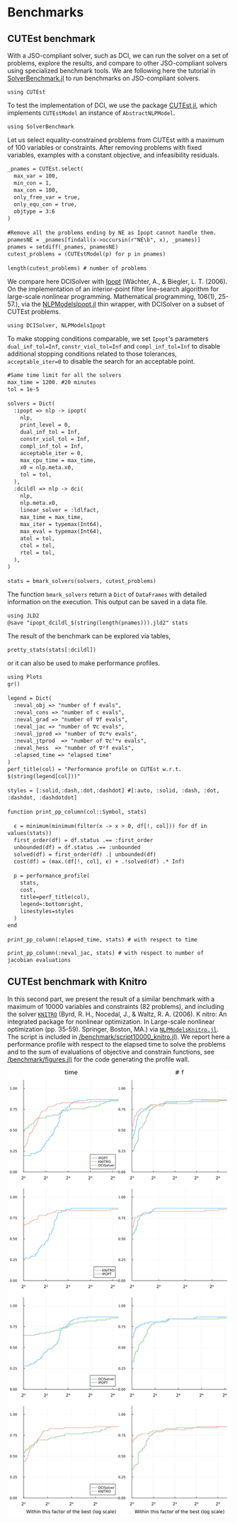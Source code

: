 # Benchmarks

## CUTEst benchmark

With a JSO-compliant solver, such as DCI, we can run the solver on a set of problems, explore the results, and compare to other JSO-compliant solvers using specialized benchmark tools. 
We are following here the tutorial in [SolverBenchmark.jl](https://jso.dev/SolverBenchmark.jl/v0.3/tutorial/) to run benchmarks on JSO-compliant solvers.
``` @example ex1
using CUTEst
```

To test the implementation of DCI, we use the package [CUTEst.jl](https://github.com/JuliaSmoothOptimizers/CUTEst.jl), which implements `CUTEstModel` an instance of `AbstractNLPModel`. 

``` @example ex1
using SolverBenchmark
```

Let us select equality-constrained problems from CUTEst with a maximum of 100 variables or constraints. After removing problems with fixed variables, examples with a constant objective, and infeasibility residuals.

``` @example ex1
_pnames = CUTEst.select(
  max_var = 100, 
  min_con = 1, 
  max_con = 100, 
  only_free_var = true, 
  only_equ_con = true, 
  objtype = 3:6
)

#Remove all the problems ending by NE as Ipopt cannot handle them.
pnamesNE = _pnames[findall(x->occursin(r"NE\b", x), _pnames)]
pnames = setdiff(_pnames, pnamesNE)
cutest_problems = (CUTEstModel(p) for p in pnames)

length(cutest_problems) # number of problems
```

We compare here DCISolver with [Ipopt](https://link.springer.com/article/10.1007/s10107-004-0559-y) (Wächter, A., & Biegler, L. T. (2006). On the implementation of an interior-point filter line-search algorithm for large-scale nonlinear programming. Mathematical programming, 106(1), 25-57.), via the [NLPModelsIpopt.jl](https://github.com/JuliaSmoothOptimizers/NLPModelsIpopt.jl) thin wrapper, with DCISolver on a subset of CUTEst problems.

``` @example ex1
using DCISolver, NLPModelsIpopt
```
 To make stopping conditions comparable, we set `Ipopt`'s parameters `dual_inf_tol=Inf`, `constr_viol_tol=Inf` and `compl_inf_tol=Inf` to disable additional stopping conditions related to those tolerances, `acceptable_iter=0` to disable the search for an acceptable point.

``` @example ex1
#Same time limit for all the solvers
max_time = 1200. #20 minutes
tol = 1e-5

solvers = Dict(
  :ipopt => nlp -> ipopt(
    nlp,
    print_level = 0,
    dual_inf_tol = Inf,
    constr_viol_tol = Inf,
    compl_inf_tol = Inf,
    acceptable_iter = 0,
    max_cpu_time = max_time,
    x0 = nlp.meta.x0,
    tol = tol,
  ),
  :dcildl => nlp -> dci(
    nlp,
    nlp.meta.x0,
    linear_solver = :ldlfact,
    max_time = max_time,
    max_iter = typemax(Int64),
    max_eval = typemax(Int64),
    atol = tol,
    ctol = tol,
    rtol = tol,
  ),
)

stats = bmark_solvers(solvers, cutest_problems)
```
The function `bmark_solvers` return a `Dict` of `DataFrames` with detailed information on the execution. This output can be saved in a data file.
``` @example ex1
using JLD2
@save "ipopt_dcildl_$(string(length(pnames))).jld2" stats
```
The result of the benchmark can be explored via tables,
``` @example ex1
pretty_stats(stats[:dcildl])
```
or it can also be used to make performance profiles.
``` @example ex1
using Plots
gr()

legend = Dict(
  :neval_obj => "number of f evals", 
  :neval_cons => "number of c evals", 
  :neval_grad => "number of ∇f evals", 
  :neval_jac => "number of ∇c evals", 
  :neval_jprod => "number of ∇c*v evals", 
  :neval_jtprod  => "number of ∇cᵀ*v evals", 
  :neval_hess  => "number of ∇²f evals", 
  :elapsed_time => "elapsed time"
)
perf_title(col) = "Performance profile on CUTEst w.r.t. $(string(legend[col]))"

styles = [:solid,:dash,:dot,:dashdot] #[:auto, :solid, :dash, :dot, :dashdot, :dashdotdot]

function print_pp_column(col::Symbol, stats)
  
  ϵ = minimum(minimum(filter(x -> x > 0, df[!, col])) for df in values(stats))
  first_order(df) = df.status .== :first_order
  unbounded(df) = df.status .== :unbounded
  solved(df) = first_order(df) .| unbounded(df)
  cost(df) = (max.(df[!, col], ϵ) + .!solved(df) .* Inf)

  p = performance_profile(
    stats, 
    cost, 
    title=perf_title(col), 
    legend=:bottomright, 
    linestyles=styles
  )
end

print_pp_column(:elapsed_time, stats) # with respect to time
```

``` @example ex1
print_pp_column(:neval_jac, stats) # with respect to number of jacobian evaluations
```

## CUTEst benchmark with Knitro

In this second part, we present the result of a similar benchmark with a maximum of 10000 variables and constraints (82 problems), and including the solver [`KNITRO`](https://link.springer.com/chapter/10.1007/0-387-30065-1_4) (Byrd, R. H., Nocedal, J., & Waltz, R. A. (2006). K nitro: An integrated package for nonlinear optimization. In Large-scale nonlinear optimization (pp. 35-59). Springer, Boston, MA.) via [`NLPModelsKnitro.jl`](https://github.com/JuliaSmoothOptimizers/NLPModelsKnitro.jl). The script is included in [/benchmark/script10000_knitro.jl)](https://github.com/JuliaSmoothOptimizers/DCISolver.jl/blob/main/benchmark/script10000_knitro.jl). We report here a performance profile with respect
to the elapsed time to solve the problems and to the sum of evaluations of objective and constrain functions, see [/benchmark/figures.jl)](https://github.com/JuliaSmoothOptimizers/DCISolver.jl/benchmark/figures.jl) for the code generating the profile wall.

![](./assets/ipopt_knitro_dcildl_82.png)

